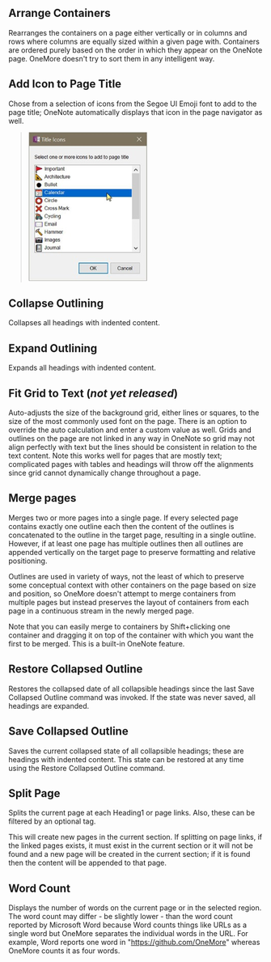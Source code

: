 ## Arrange Containers
Rearranges the containers on a page either vertically or in columns and rows where columns are equally sized within a given page with. Containers are ordered purely based on the order in which they appear on the OneNote page. OneMore doesn't try to sort them in any intelligent way.

## Add Icon to Page Title
Chose from a selection of icons from the Segoe UI Emoji font to add to the page title;
OneNote automatically displays that icon in the page navigator as well.

> ![Title Icon Dialog](images/TItleIconsDialog.png)

## Collapse Outlining
Collapses all headings with indented content.

## Expand Outlining
Expands all headings with indented content.

## Fit Grid to Text (_not yet released_)
Auto-adjusts the size of the background grid, either lines or squares, to the size of the most commonly used font on the page. There is an option to override the auto calculation and enter a custom value as well. Grids and outlines on the page are not linked in any way in OneNote so grid may not align perfectly with text but the lines should be consistent in relation to the text content. Note this works well for pages that are mostly text; complicated pages with tables and headings will throw off the alignments since grid cannot dynamically change throughout a page.

## Merge pages
Merges two or more pages into a single page. If every selected page contains exactly one outline each then the content of the outlines is concatenated to the outline in the target page, resulting in a single outline. However, if at least one page has multiple outlines then all outlines are appended vertically on the target page to preserve formatting and relative positioning. 

Outlines are used in variety of ways, not the least of which to preserve some conceptual context with other containers on the page based on size and position, so OneMore doesn't attempt to merge containers from multiple pages but instead preserves the layout of containers from each page in a continuous stream in the newly merged page.

Note that you can easily merge to containers by Shift+clicking one container and dragging it on top of the container with which you want the first to be merged. This is a built-in OneNote feature.

## Restore Collapsed Outline
Restores the collapsed date of all collapsible headings since the last Save Collapsed Outline command was invoked. If the state was never saved, all headings are expanded.

## Save Collapsed Outline
Saves the current collapsed state of all collapsible headings; these are headings with indented content. This state can be restored at any time using the Restore Collapsed Outline command.

## Split Page
Splits the current page at each Heading1 or page links. Also, these can be filtered by an optional tag. 

This will create new pages in the current section. If splitting on page links, if the linked pages exists, it must exist in the current section or it will not be found and a new page will be created in the current section; if it is found then the content will be appended to that page. 

## Word Count
Displays the number of words on the current page or in the selected region. The word count may differ - be slightly lower - than the word count reported by Microsoft Word because Word counts things like URLs as a single word but OneMore separates the individual words in the URL. For example, Word reports one word in "https://github.com/OneMore" whereas OneMore counts it as four words.

